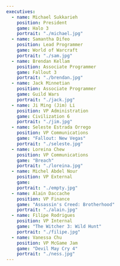 ```yaml
---
executives:
  - name: Michael Sukkarieh
    position: President
    game: Halo 3
    portrait: "./michael.jpg"
  - name: Samantha Difeo
    position: Lead Programmer
    game: World of Warcraft
    portrait: "./sam.jpg"
  - name: Brendan Kellam
    position: Associate Programmer
    game: Fallout 3
    portrait: "./brendan.jpg"
  - name: Jack Minnetian
    position: Associate Programmer
    game: Guild Wars
    portrait: "./jack.jpg"
  - name: Ji Ming (Jim) Li
    position: VP Administration
    game: Civilization 6
    portrait: "./jim.jpg"
  - name: Seleste Estrada Orrego
    position: VP Communications
    game: "Fallout: New Vegas"
    portrait: "./seleste.jpg"
  - name: Loreina Chew
    position: VP Communications
    game: "Breach"
    portrait: "./loreina.jpg"
  - name: Michel Abdel Nour
    position: VP External
    game: 
    portrait: "./empty.jpg"
  - name: Alain Daccache
    position: VP Finance
    game: "Assassin's Creed: Brotherhood"
    portrait: "./alain.jpg"
  - name: Filipe Rodrigues
    position: VP Internal
    game: "The Witcher 3: Wild Hunt"
    portrait: "./filipe.jpg"
  - name: Vanessa Chu
    position: VP McGame Jam
    game: "Devil May Cry 4"
    portrait: "./ness.jpg"
---
```

